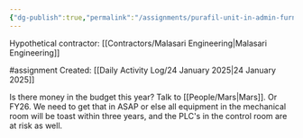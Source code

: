 ```yaml
---
{"dg-publish":true,"permalink":"/assignments/purafil-unit-in-admin-furnace-room-louvre/","noteIcon":"","created":"2025-01-24T14:50:12.332-06:00"}
---
```


Hypothetical contractor: [[Contractors/Malasari Engineering\|Malasari Engineering]] 

#assignment
Created: [[Daily Activity Log/24 January 2025\|24 January 2025]]

Is there money in the budget this year? Talk to [[People/Mars\|Mars]]. Or FY26.
We need to get that in ASAP or else all equipment in the mechanical room will be toast within three years, and the PLC's in the control room are at risk as well.